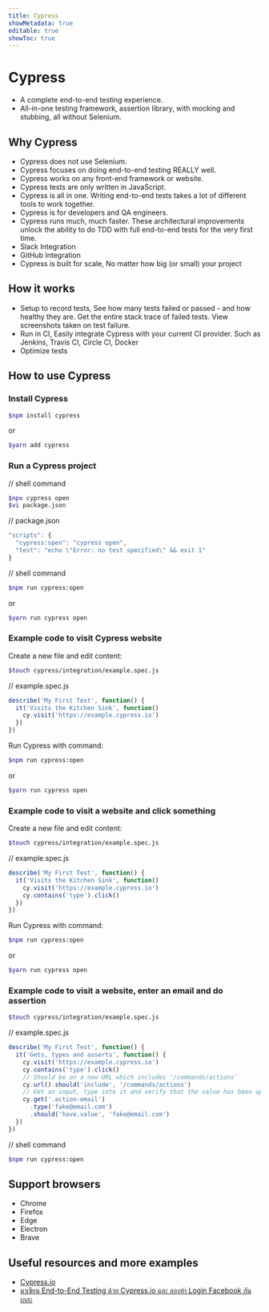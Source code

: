 ```yaml
---
title: Cypress
showMetadata: true
editable: true
showToc: true
---
```


# Cypress
- A complete end-to-end testing experience.
- All-in-one testing framework, assertion library, with mocking and stubbing, all without Selenium.

## Why Cypress
- Cypress does not use Selenium.
- Cypress focuses on doing end-to-end testing REALLY well.
- Cypress works on any front-end framework or website.
- Cypress tests are only written in JavaScript.
- Cypress is all in one. Writing end-to-end tests takes a lot of different tools to work together. 
- Cypress is for developers and QA engineers.
- Cypress runs much, much faster. These architectural improvements unlock the ability to do TDD with full end-to-end tests for the very first time.
- Slack Integration
- GitHub Integration
- Cypress is built for scale, No matter how big (or small) your project

## How it works
- Setup to record tests, See how many tests failed or passed - and how healthy they are. Get the entire stack trace of failed tests. View screenshots taken on test failure.
- Run in CI, Easily integrate Cypress with your current CI provider. Such as Jenkins, Travis CI, Circle CI, Docker
- Optimize tests

## How to use Cypress
### Install Cypress

```sh
$npm install cypress 
```
or
```sh
$yarn add cypress
```

### Run a Cypress project
// shell command
```sh
$npx cypress open
$vi package.json
```

// package.json
```js
"scripts": {
  "cypress:open": "cypress open",
  "test": "echo \"Error: no test specified\" && exit 1"
}
```
// shell command
```sh
$npm run cypress:open
```
or
```sh
$yarn run cypress open
```

### Example code to visit Cypress website
Create a new file and edit content:
```sh
$touch cypress/integration/example.spec.js
```

// example.spec.js
```js
describe('My First Test', function() {
  it('Visits the Kitchen Sink', function()
    cy.visit('https://example.cypress.io')
  })
})
```

Run Cypress with command:
```sh
$npm run cypress:open
```
or
```sh
$yarn run cypress open
```

### Example code to visit a website and click something
Create a new file and edit content:
```sh
$touch cypress/integration/example.spec.js
```

// example.spec.js
```js
describe('My First Test', function() {
  it('Visits the Kitchen Sink', function()
    cy.visit('https://example.cypress.io')
    cy.contains('type').click()
  })
})
```

Run Cypress with command:
```sh
$npm run cypress:open
```
or
```sh
$yarn run cypress open
```

### Example code to visit a website, enter an email and do assertion
```sh
$touch cypress/integration/example.spec.js
```

// example.spec.js
```js
describe('My First Test', function() {   
  it('Gets, types and asserts', function() {    
    cy.visit('https://example.cypress.io')     
    cy.contains('type').click()      
    // Should be on a new URL which includes '/commands/actions'     
    cy.url().should('include', '/commands/actions')
    // Get an input, type into it and verify that the value has been updated
    cy.get('.action-email')       
      .type('fake@email.com')       
      .should('have.value', 'fake@email.com')   
  })
})
```
// shell command
```sh
$npm run cypress:open
```

## Support browsers
- Chrome
- Firefox
- Edge
- Electron
- Brave

## Useful resources and more examples
- [Cypress.io](https://www.cypress.io/dashboard)
- [มาเขียน End-to-End Testing ด้วย Cypress.io และ ลองทำ Login Facebook กันเถอะ](https://medium.com/cypress-io-thailand/มาเขียน-end-to-end-testing-ด้วย-cypress-io-และ-ลองทำ-login-facebook-กันเถอะ-8eb0431ff96f)